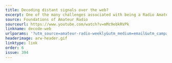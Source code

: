 ```yaml
---
title: Decoding distant signals over the web?
excerpt: One of the many challenges associated with being a Radio Amateur is being able to listen to weak signals.
source: Foundations of Amateur Radio
sourceurl: https://www.youtube.com/watch?v=mMc9ebkRVPk
linkname: decode-web
urlparams: '?utm_source=amateur-radio-weekly&utm_medium=email&utm_campaign=newsletter'
headerimage: arw-header.gif
linktype: link
order: 6
issue: 394
---
```

